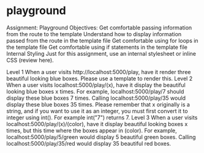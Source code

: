 # playground

Assignment: Playground
Objectives:
Get comfortable passing information from the route to the template
Understand how to display information passed from the route in the template file
Get comfortable using for loops in the template file
Get comfortable using if statements in the template file
Internal Styling
Just for this assignment, use an internal stylesheet or inline CSS (review here).

Level 1
When a user visits http://localhost:5000/play, have it render three beautiful looking blue boxes. Please use a template to render this. 
Level 2
When a user visits localhost:5000/play/(x), have it display the beautiful looking blue boxes x times. For example, localhost:5000/play/7 should display these blue boxes 7 times. Calling localhost:5000/play/35 would display these blue boxes 35 times. Please remember that x originally is a string, and if you want to use it as an integer, you must first convert it to integer using int(). For example int("7") returns 7. 
Level 3
When a user visits localhost:5000/play/(x)/(color), have it display beautiful looking boxes x times, but this time where the boxes appear in (color). For example, localhost:5000/play/5/green would display 5 beautiful green boxes. Calling localhost:5000/play/35/red would display 35 beautiful red boxes.
